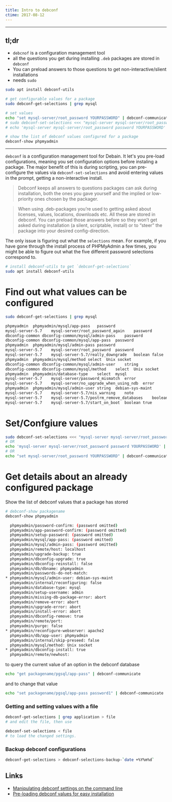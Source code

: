 ```yaml
---
title: Intro to debconf
ctime: 2017-08-12
---
```


---

## tl;dr

- `debcnof` is a configuration management tool
- all the questions you get during installing `.deb` packages are stored in `debconf`
- You can preload answers to those questions to get non-interactive/slient installations
- needs `sudo`

```bash
sudo apt install debconf-utils

# get configurable values for a package
sudo debconf-get-selections | grep mysql

# set values 
echo "set mysql-server/root_password YOURPASSWORD" | debconf-communicate
# sudo debconf-set-selections <<< "mysql-server mysql-server/root_password password YOURPASSWORD"
# echo 'mysql-server mysql-server/root_password password YOURPASSWORD' | debconf-set-selections

# show the list of debconf values configured for a package
debconf-show phpmyadmin

```
---

`debconf` is a configuration management tool for Debain. It let's you pre-load configurations, meaning you set configuration options before instaling a package. The major benefit of this is during scripting, you can pre-configure the values via `debconf-set-selections` and avoid entering values in the prompt, getting a non-interactive install.

> Debconf keeps all answers to questions packages can ask during installation, both the ones you gave yourself and the implied or low-priority ones chosen by the packager.

> When using .deb-packages you’re used to getting asked about licenses, values, locations, downloads etc. All these are stored in debconf. You can preload those answers before so they won’t get asked during installation (a silent, scriptable, install) or to “steer” the package into your desired config-direction.

The only issue is figuring out what the `selections` mean. For example, if you have gone through the install process of PHPMyAdmin a few times, you might be able to figure out what the five different password selections correspond to.

```bash
# install debconf-utils to get `debconf-get-selections`
sudo apt install debconf-utils
```

# Find out what values can be configured

```bash
sudo debconf-get-selections | grep mysql
```

```bash
phpmyadmin	phpmyadmin/mysql/app-pass	password
mysql-server-5.7	mysql-server/root_password_again	password
dbconfig-common	dbconfig-common/mysql/admin-pass	password
dbconfig-common	dbconfig-common/mysql/app-pass	password
phpmyadmin	phpmyadmin/mysql/admin-pass	password
mysql-server-5.7	mysql-server/root_password	password
mysql-server-5.7	mysql-server-5.7/really_downgrade	boolean	false
phpmyadmin	phpmyadmin/mysql/method	select	Unix socket
dbconfig-common	dbconfig-common/mysql/admin-user	string
dbconfig-common	dbconfig-common/mysql/method	select	Unix socket
phpmyadmin	phpmyadmin/database-type	select	mysql
mysql-server-5.7	mysql-server/password_mismatch	error
mysql-server-5.7	mysql-server/no_upgrade_when_using_ndb	error
phpmyadmin	phpmyadmin/mysql/admin-user	string	debian-sys-maint
mysql-server-5.7	mysql-server-5.7/nis_warning	note
mysql-server-5.7	mysql-server-5.7/postrm_remove_databases	boolean	false
mysql-server-5.7	mysql-server-5.7/start_on_boot	boolean	true
```

# Set/Confgiure values

```bash
sudo debconf-set-selections <<< "mysql-server mysql-server/root_password password YOURPASSWORD"
# OR
echo 'mysql-server mysql-server/root_password password YOURPASSWORD' | debconf-set-selections
# OR
echo "set mysql-server/root_password YOURPASSWORD" | debconf-communicate
```

# Get details about an already configured package

Show the list of debconf values that a package has stored

```bash
# debconf-show packagename
debconf-show phpmyadmin
```

```bash
  phpmyadmin/password-confirm: (password omitted)
  phpmyadmin/app-password-confirm: (password omitted)
  phpmyadmin/setup-password: (password omitted)
  phpmyadmin/mysql/app-pass: (password omitted)
  phpmyadmin/mysql/admin-pass: (password omitted)
  phpmyadmin/remote/host: localhost
  phpmyadmin/upgrade-backup: true
  phpmyadmin/dbconfig-upgrade: true
  phpmyadmin/dbconfig-reinstall: false
  phpmyadmin/db/dbname: phpmyadmin
  phpmyadmin/passwords-do-not-match:
* phpmyadmin/mysql/admin-user: debian-sys-maint
  phpmyadmin/internal/reconfiguring: false
  phpmyadmin/database-type: mysql
  phpmyadmin/setup-username: admin
  phpmyadmin/missing-db-package-error: abort
  phpmyadmin/remove-error: abort
  phpmyadmin/upgrade-error: abort
  phpmyadmin/install-error: abort
  phpmyadmin/dbconfig-remove: true
  phpmyadmin/remote/port:
  phpmyadmin/purge: false
* phpmyadmin/reconfigure-webserver: apache2
  phpmyadmin/db/app-user: phpmyadmin
  phpmyadmin/internal/skip-preseed: false
  phpmyadmin/mysql/method: Unix socket
* phpmyadmin/dbconfig-install: true
  phpmyadmin/remote/newhost:
```

to query the current value of an option in the debconf database

```bash
echo "get packagename/pgsql/app-pass" | debconf-communicate
```

and to change that value

```bash
echo "set packagename/pgsql/app-pass password1" | debconf-communicate
```

### Getting and setting values with a file

```bash
debconf-get-selections | grep application > file
# and edit the file, then use

debconf-set-selections < file
# to load the changed settings.
```

### Backup debconf configurations

```bash
debconf-get-selections > debconf-selections-backup-`date +%Y%m%d`
```

Links
---
- [Manipulating debconf settings on the command line](https://feeding.cloud.geek.nz/posts/manipulating-debconf-settings-on/)
- [Pre-loading debconf values for easy installation](http://blog.delgurth.com/2009/01/19/pre-loading-debconf-values-for-easy-installation/)